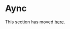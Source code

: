 # Aync

This section has moved [here](https://michaelcurrin.github.io/dev-cheatsheets/cheatsheets/javascript/general/promises/).
